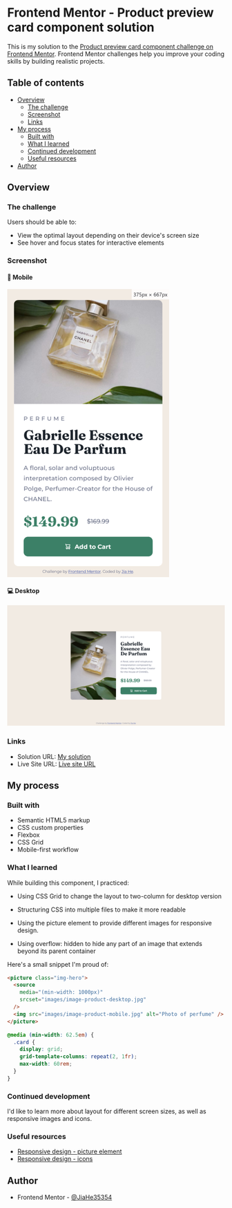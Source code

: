 # Frontend Mentor - Product preview card component solution

This is my solution to the [Product preview card component challenge on Frontend Mentor](https://www.frontendmentor.io/challenges/product-preview-card-component-GO7UmttRfa). Frontend Mentor challenges help you improve your coding skills by building realistic projects.

## Table of contents

- [Overview](#overview)
  - [The challenge](#the-challenge)
  - [Screenshot](#screenshot)
  - [Links](#links)
- [My process](#my-process)
  - [Built with](#built-with)
  - [What I learned](#what-i-learned)
  - [Continued development](#continued-development)
  - [Useful resources](#useful-resources)
- [Author](#author)

## Overview

### The challenge

Users should be able to:

- View the optimal layout depending on their device's screen size
- See hover and focus states for interactive elements

### Screenshot

#### 📱 Mobile

![Screenshot for mobile](./screenshot-mobile.png)

#### 💻 Desktop

![Screenshot for desktop](./screenshot-desktop.png)

### Links

- Solution URL: [My solution](https://www.frontendmentor.io/solutions/responsive-web-page-with-css-flexbox-and-grid-Q119LgLJhf)
- Live Site URL: [Live site URL](https://product-preview-card-component-jiah.netlify.app/)

## My process

### Built with

- Semantic HTML5 markup
- CSS custom properties
- Flexbox
- CSS Grid
- Mobile-first workflow

### What I learned

While building this component, I practiced:

- Using CSS Grid to change the layout to two-column for desktop version

- Structuring CSS into multiple files to make it more readable

- Using the picture element to provide different images for responsive design.

- Using overflow: hidden to hide any part of an image that extends beyond its parent container

Here's a small snippet I'm proud of:

```html
<picture class="img-hero">
  <source
    media="(min-width: 1000px)"
    srcset="images/image-product-desktop.jpg"
  />
  <img src="images/image-product-mobile.jpg" alt="Photo of perfume" />
</picture>
```

```css
@media (min-width: 62.5em) {
  .card {
    display: grid;
    grid-template-columns: repeat(2, 1fr);
    max-width: 60rem;
  }
}
```

### Continued development

I'd like to learn more about layout for different screen sizes, as well as responsive images and icons.

### Useful resources

- [Responsive design - picture element](https://web.dev/learn/design/picture-element)
- [Responsive design - icons](https://web.dev/learn/design/icons)

## Author

- Frontend Mentor - [@JiaHe35354](https://www.frontendmentor.io/profile/JiaHe35354)
